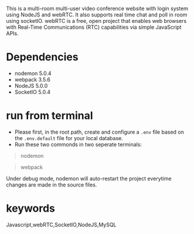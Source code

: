 This is a multi-room multi-user video conference website with login system using NodeJS and webRTC. It also supports real time chat and poll in room using socketIO.
webRTC is a free, open project that enables web browsers with Real-Time Communications (RTC) capabilities via simple JavaScript APIs.

# Dependencies
* nodemon 5.0.4
* webpack 3.5.6
* NodeJS 5.0.0
* SocketIO 5.0.4

# run from terminal
* Please first, in the root path, create and configure a `.env` file based on the `.env.default` file for your local database.
* Run these two commonds in two seperate terminals:
> nodemon

> webpack

Under debug mode, nodemon will auto-restart the project everytime changes are made in the source files.

# keywords
Javascript,webRTC,SocketIO,NodeJS,MySQL



